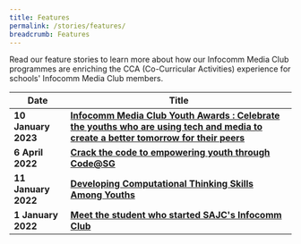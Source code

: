 ```yaml
---
title: Features
permalink: /stories/features/
breadcrumb: Features
---
```

Read our feature stories to learn more about  how our Infocomm Media Club programmes are enriching the CCA (Co-Curricular Activities) experience for schools' Infocomm Media Club members.

| Date | Title |
|--|--|
|**10 January 2023** | **[Infocomm Media Club Youth Awards : Celebrate the youths who are using tech and media to create a better tomorrow for their peers](https://www.channelnewsasia.com/brandstudio/imc-youthawards)**| 
|**6 April 2022** | **[Crack the code to empowering youth through Code@SG](/crack-the-code/)**|
| **11 January 2022** | **[Developing Computational Thinking Skills Among Youths](/developing-computational-thinking/)** |
| **1 January 2022** | **[Meet the student who started SAJC's Infocomm Club](/SAJC-Infocomm-Club/)** |